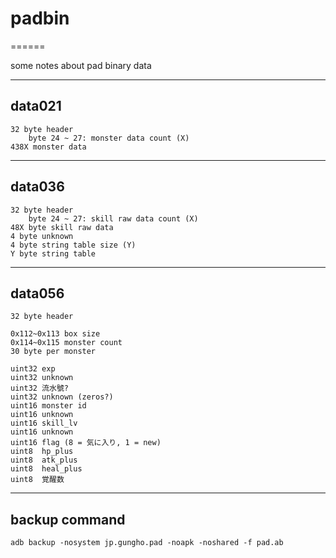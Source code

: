 # padbin
======

some notes about pad binary data

-----------------------------------------------

## data021
```
32 byte header
    byte 24 ~ 27: monster data count (X)
438X monster data
```

-----------------------------------------------

## data036
```
32 byte header
    byte 24 ~ 27: skill raw data count (X)
48X byte skill raw data
4 byte unknown
4 byte string table size (Y)
Y byte string table
```

-----------------------------------------------

## data056

```
32 byte header

0x112~0x113 box size
0x114~0x115 monster count
30 byte per monster

uint32 exp
uint32 unknown
uint32 流水號?
uint32 unknown (zeros?)
uint16 monster id
uint16 unknown
uint16 skill_lv
uint16 unknown
uint16 flag (8 = 気に入り, 1 = new)
uint8  hp_plus
uint8  atk_plus
uint8  heal_plus
uint8  覚醒数
```

-----------------------------------------------

## backup command

```
adb backup -nosystem jp.gungho.pad -noapk -noshared -f pad.ab
```
